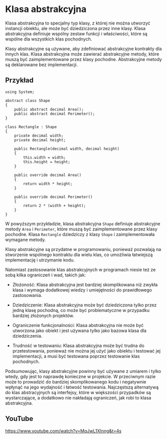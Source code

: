 # Klasa abstrakcyjna

Klasa abstrakcyjna to specjalny typ klasy, z której nie można utworzyć instancji obiektu, ale może być dziedziczona przez inne klasy. Klasa abstrakcyjna definiuje wspólny zestaw funkcji i właściwości, które są wspólne dla wszystkich klas pochodnych.

Klasy abstrakcyjne są używane, aby zdefiniować abstrakcyjne kontrakty dla innych klas. Klasa abstrakcyjna może zawierać abstrakcyjne metody, które muszą być zaimplementowane przez klasy pochodne. Abstrakcyjne metody są deklarowane bez implementacji.

## Przykład 

```
using System;

abstract class Shape
{
    public abstract decimal Area();
    public abstract decimal Perimeter();
}

class Rectangle : Shape
{
    private decimal width;
    private decimal height;

    public Rectangle(decimal width, decimal height)
    {
        this.width = width;
        this.height = height;
    }

    public override decimal Area()
    {
        return width * height;
    }

    public override decimal Perimeter()
    {
        return 2 * (width + height);
    }
}
```

W powyższym przykładzie, klasa abstrakcyjna `Shape` definiuje abstrakcyjne metody `Area` i `Perimeter`, które muszą być zaimplementowane przez klasy pochodne. Klasa `Rectangle` dziedziczy z klasy `Shape` i zaimplementowała wymagane metody.

Klasy abstrakcyjne są przydatne w programowaniu, ponieważ pozwalają na stworzenie wspólnego kontraktu dla wielu klas, co umożliwia łatwiejszą implementację i utrzymanie kodu.

Natomiast zastosowanie klas abstrakcyjnych w programach niesie też ze sobą kilka ograniczeń i wad, takich jak:

 - Złożoność: Klasa abstrakcyjna jest bardziej skomplikowana niż zwykła klasa i wymaga dodatkowej wiedzy i umiejętności do prawidłowego zastosowania.

- Dziedziczenie: Klasa abstrakcyjna może być dziedziczona tylko przez jedną klasę pochodną, co może być problematyczne w przypadku bardziej złożonych projektów.

- Ograniczenie funkcjonalności: Klasa abstrakcyjna nie może być utworzona jako obiekt i jest używana tylko jako bazowa klasa dla dziedziczenia.

- Trudność w testowaniu: Klasa abstrakcyjna może być trudna do przetestowania, ponieważ nie można jej użyć jako obiektu i testować jej implementacji, a musi być testowana poprzez testowanie klas pochodnych.

Podsumowując, klasy abstrakcyjne powinny być używane z umiarem i tylko wtedy, gdy jest to naprawdę konieczne w projekcie. W przeciwnym razie może to prowadzić do bardziej skomplikowanego kodu i negatywnie wpłynąć na jego wydajność i łatwość testowania. 
Najczęstszą alternatywą do klas abstracyjnych są interfejsy, które w większości przypadków są wystarczające, a dodatkowo nie nakładają ograniczeń, jak robi to klasa abstrakcyjna.

## YouTube
https://www.youtube.com/watch?v=MqJwL1XInng&t=4s
